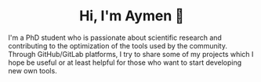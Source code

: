 
<h1 align="center">Hi, I'm Aymen 👋</h1>


  


I'm a PhD student who is passionate about scientific research and contributing to the optimization of the tools used by the community. Through GitHub/GitLab platforms, I try to share some of my projects which I hope be useful or at least helpful for those who want to start developing new own tools.


